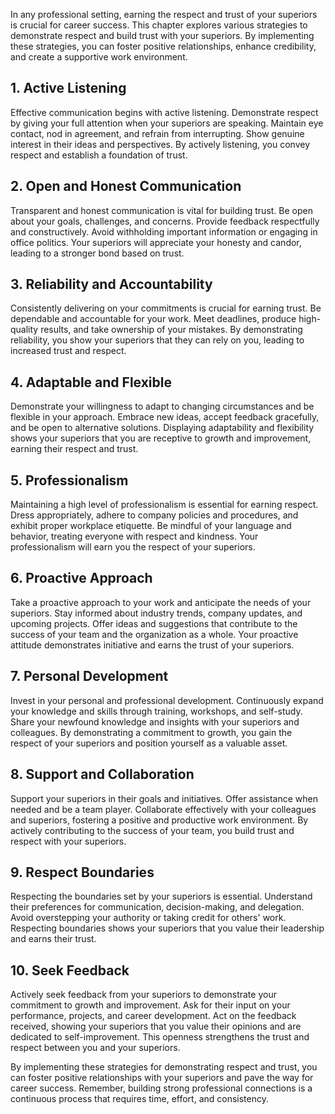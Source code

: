 
In any professional setting, earning the respect and trust of your superiors is crucial for career success. This chapter explores various strategies to demonstrate respect and build trust with your superiors. By implementing these strategies, you can foster positive relationships, enhance credibility, and create a supportive work environment.

**1. Active Listening**
-----------------------

Effective communication begins with active listening. Demonstrate respect by giving your full attention when your superiors are speaking. Maintain eye contact, nod in agreement, and refrain from interrupting. Show genuine interest in their ideas and perspectives. By actively listening, you convey respect and establish a foundation of trust.

**2. Open and Honest Communication**
------------------------------------

Transparent and honest communication is vital for building trust. Be open about your goals, challenges, and concerns. Provide feedback respectfully and constructively. Avoid withholding important information or engaging in office politics. Your superiors will appreciate your honesty and candor, leading to a stronger bond based on trust.

**3. Reliability and Accountability**
-------------------------------------

Consistently delivering on your commitments is crucial for earning trust. Be dependable and accountable for your work. Meet deadlines, produce high-quality results, and take ownership of your mistakes. By demonstrating reliability, you show your superiors that they can rely on you, leading to increased trust and respect.

**4. Adaptable and Flexible**
-----------------------------

Demonstrate your willingness to adapt to changing circumstances and be flexible in your approach. Embrace new ideas, accept feedback gracefully, and be open to alternative solutions. Displaying adaptability and flexibility shows your superiors that you are receptive to growth and improvement, earning their respect and trust.

**5. Professionalism**
----------------------

Maintaining a high level of professionalism is essential for earning respect. Dress appropriately, adhere to company policies and procedures, and exhibit proper workplace etiquette. Be mindful of your language and behavior, treating everyone with respect and kindness. Your professionalism will earn you the respect of your superiors.

**6. Proactive Approach**
-------------------------

Take a proactive approach to your work and anticipate the needs of your superiors. Stay informed about industry trends, company updates, and upcoming projects. Offer ideas and suggestions that contribute to the success of your team and the organization as a whole. Your proactive attitude demonstrates initiative and earns the trust of your superiors.

**7. Personal Development**
---------------------------

Invest in your personal and professional development. Continuously expand your knowledge and skills through training, workshops, and self-study. Share your newfound knowledge and insights with your superiors and colleagues. By demonstrating a commitment to growth, you gain the respect of your superiors and position yourself as a valuable asset.

**8. Support and Collaboration**
--------------------------------

Support your superiors in their goals and initiatives. Offer assistance when needed and be a team player. Collaborate effectively with your colleagues and superiors, fostering a positive and productive work environment. By actively contributing to the success of your team, you build trust and respect with your superiors.

**9. Respect Boundaries**
-------------------------

Respecting the boundaries set by your superiors is essential. Understand their preferences for communication, decision-making, and delegation. Avoid overstepping your authority or taking credit for others' work. Respecting boundaries shows your superiors that you value their leadership and earns their trust.

**10. Seek Feedback**
---------------------

Actively seek feedback from your superiors to demonstrate your commitment to growth and improvement. Ask for their input on your performance, projects, and career development. Act on the feedback received, showing your superiors that you value their opinions and are dedicated to self-improvement. This openness strengthens the trust and respect between you and your superiors.

By implementing these strategies for demonstrating respect and trust, you can foster positive relationships with your superiors and pave the way for career success. Remember, building strong professional connections is a continuous process that requires time, effort, and consistency.
